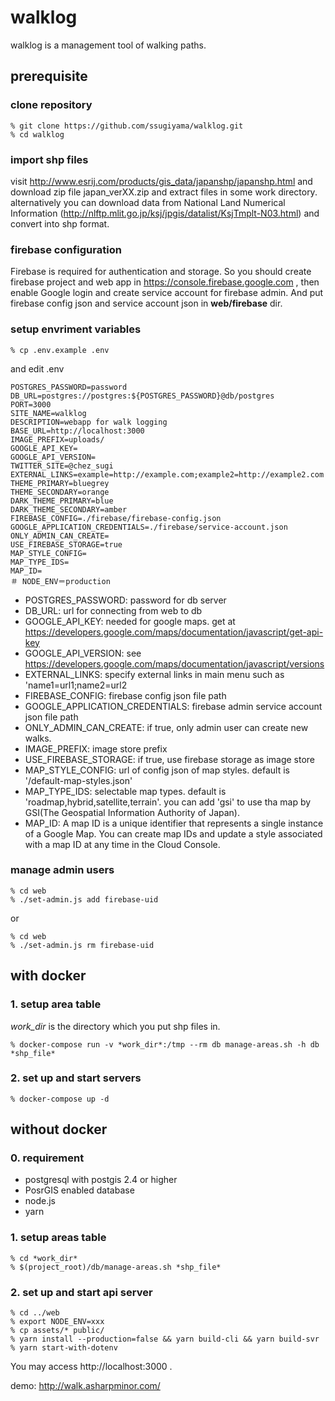 # walklog

walklog is a management tool of walking paths.

## prerequisite

### clone repository

```
% git clone https://github.com/ssugiyama/walklog.git
% cd walklog
```

### import shp files
visit http://www.esrij.com/products/gis_data/japanshp/japanshp.html and download zip file japan_verXX.zip and extract files in some work directory. alternatively you can download data from  National Land Numerical Information (http://nlftp.mlit.go.jp/ksj/jpgis/datalist/KsjTmplt-N03.html) and convert into shp format.


### firebase configuration

Firebase is required for authentication and storage. So you should create firebase project and web app in https://console.firebase.google.com , then enable Google login and create service account for firebase admin. And put firebase config json and service account json in **web/firebase** dir.

### setup envriment variables

```
% cp .env.example .env
```

and edit .env

```
POSTGRES_PASSWORD=password
DB_URL=postgres://postgres:${POSTGRES_PASSWORD}@db/postgres
PORT=3000
SITE_NAME=walklog
DESCRIPTION=webapp for walk logging
BASE_URL=http://localhost:3000
IMAGE_PREFIX=uploads/
GOOGLE_API_KEY=
GOOGLE_API_VERSION=
TWITTER_SITE=@chez_sugi
EXTERNAL_LINKS=example=http://example.com;example2=http://example2.com
THEME_PRIMARY=bluegrey
THEME_SECONDARY=orange
DARK_THEME_PRIMARY=blue
DARK_THEME_SECONDARY=amber
FIREBASE_CONFIG=./firebase/firebase-config.json
GOOGLE_APPLICATION_CREDENTIALS=./firebase/service-account.json
ONLY_ADMIN_CAN_CREATE=
USE_FIREBASE_STORAGE=true
MAP_STYLE_CONFIG=
MAP_TYPE_IDS=
MAP_ID=
＃ NODE_ENV＝production
```
- POSTGRES_PASSWORD: password for db server
- DB_URL: url for connecting from web to db
- GOOGLE_API_KEY: needed for google maps. get at https://developers.google.com/maps/documentation/javascript/get-api-key
- GOOGLE_API_VERSION: see https://developers.google.com/maps/documentation/javascript/versions
- EXTERNAL_LINKS: specify external links in main menu such as 'name1=url1;name2=url2
- FIREBASE_CONFIG: firebase config json file path
- GOOGLE_APPLICATION_CREDENTIALS: firebase admin service account json file path
- ONLY_ADMIN_CAN_CREATE: if true, only admin user can create new walks.
- IMAGE_PREFIX: image store prefix
- USE_FIREBASE_STORAGE: if true, use firebase storage as image store
- MAP_STYLE_CONFIG: url of config json of map styles. default is '/default-map-styles.json'
- MAP_TYPE_IDS: selectable map types. default is 'roadmap,hybrid,satellite,terrain'. you can add 'gsi' to use tha map by GSI(The Geospatial Information Authority of Japan).
- MAP_ID: A map ID is a unique identifier that represents a single instance of a Google Map. You can create map IDs and update a style associated with a map ID at any time in the Cloud Console.

### manage admin users

```
% cd web
% ./set-admin.js add firebase-uid
```

or

```
% cd web
% ./set-admin.js rm firebase-uid
```

## with docker

### 1. setup area table

*work_dir* is the directory which you put shp files in.

    % docker-compose run -v *work_dir*:/tmp --rm db manage-areas.sh -h db *shp_file*

### 2. set up and start servers

```
% docker-compose up -d
```

## without docker

### 0. requirement

- postgresql with postgis 2.4 or higher
- PosrGIS enabled database
- node.js
- yarn

### 1. setup areas table
    % cd *work_dir*
    % $(project_root)/db/manage-areas.sh *shp_file*

### 2. set up and start api server
    % cd ../web
    % export NODE_ENV=xxx
    % cp assets/* public/
    % yarn install --production=false && yarn build-cli && yarn build-svr
    % yarn start-with-dotenv

You may access http://localhost:3000 .

 demo: http://walk.asharpminor.com/
